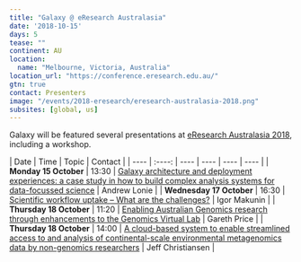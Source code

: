```yaml
---
title: "Galaxy @ eResearch Australasia"
date: '2018-10-15'
days: 5
tease: ""
continent: AU
location:
  name: "Melbourne, Victoria, Australia"
location_url: "https://conference.eresearch.edu.au/"
gtn: true
contact: Presenters
image: "/events/2018-eresearch/eresearch-australasia-2018.png"
subsites: [global, us]
---
```


Galaxy will be featured several presentations at [eResearch Australasia 2018](https://conference.eresearch.edu.au/), including a workshop.

| Date | Time | Topic | Contact |
| ---- | :----: | ---- | ---- | ---- | ---- |
| **Monday 15 October** | 13:30 | [Galaxy architecture and deployment experiences: a case study in how to build complex analysis systems for data-focussed science](https://conference.eresearch.edu.au/2018/07/galaxy-architecture-and-deployment-experiences-a-case-study-in-how-to-build-complex-analysis-systems-for-data-focussed-science/) | Andrew Lonie |
| **Wednesday 17 October** | 16:30 | [Scientific workflow uptake – What are the challenges?](https://conference.eresearch.edu.au/2018/08/scientific-workflow-uptake-what-are-the-challenges/) | Igor Makunin |
| **Thursday 18 October** | 11:20 | [Enabling Australian Genomics research through enhancements to the Genomics Virtual Lab](https://conference.eresearch.edu.au/2018/08/enabling-australian-genomics-research-through-enhancements-to-the-genomics-virtual-lab/) | Gareth Price |
| **Thursday 18 October** | 14:00 | [A cloud-based system to enable streamlined access to and analysis of continental-scale environmental metagenomics data by non-genomics researchers](https://conference.eresearch.edu.au/2018/08/a-cloud-based-system-to-enable-streamlined-access-to-and-analysis-of-continental-scale-environmental-metagenomics-data-by-non-genomics-researchers/) | Jeff Christiansen |

